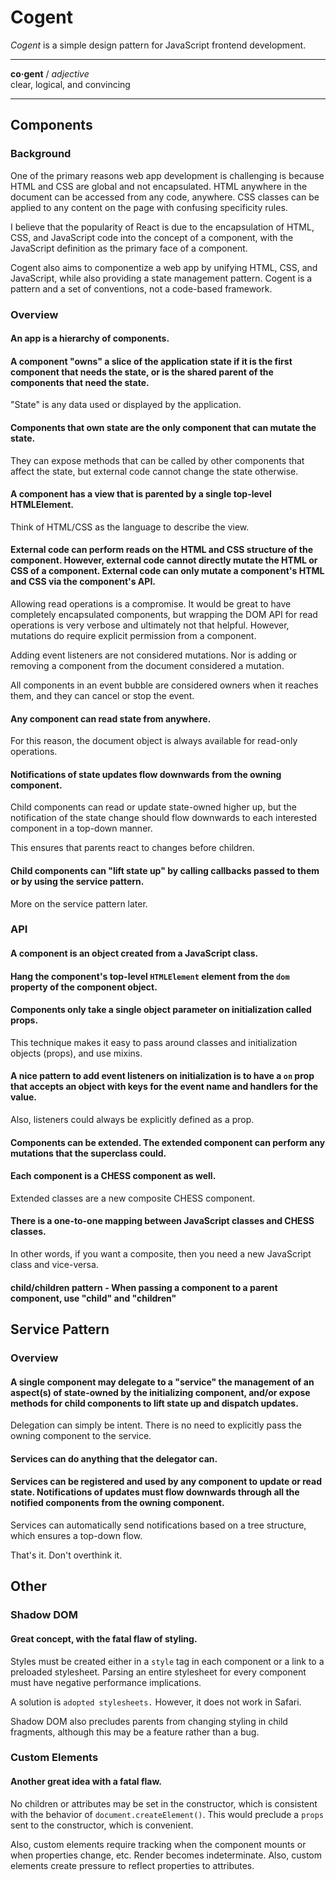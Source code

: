 # Cogent <!-- omit in toc -->

_Cogent_ is a simple design pattern for JavaScript frontend development.

---

**co·gent** / _adjective_<br>
clear, logical, and convincing

---

## Components

### Background

One of the primary reasons web app development is challenging is because HTML and CSS are global and not encapsulated. HTML anywhere in the document can be accessed from any code, anywhere. CSS classes can be applied to any content on the page with confusing specificity rules.

I believe that the popularity of React is due to the encapsulation of HTML, CSS, and JavaScript code into the concept of a component, with the JavaScript definition as the primary face of a component.

Cogent also aims to componentize a web app by unifying HTML, CSS, and JavaScript, while also providing a state management pattern. Cogent is a pattern and a set of conventions, not a code-based framework.

### Overview

#### An app is a hierarchy of components.

#### A component "owns" a slice of the application state if it is the first component that needs the state, or is the shared parent of the components that need the state.

"State" is any data used or displayed by the application.

#### Components that own state are the only component that can mutate the state.

They can expose methods that can be called by other components that affect the state, but external code cannot change the state otherwise.

#### A component has a view that is parented by a single top-level HTMLElement.

Think of HTML/CSS as the language to describe the view.

#### External code can perform reads on the HTML and CSS structure of the component. However, external code cannot directly mutate the HTML or CSS of a component. External code can only mutate a component's HTML and CSS via the component's API.

Allowing read operations is a compromise. It would be great to have completely encapsulated components, but wrapping the DOM API for read operations is very verbose and ultimately not that helpful. However, mutations do require explicit permission from a component.

Adding event listeners are not considered mutations. Nor is adding or removing a component from the document considered a mutation.

All components in an event bubble are considered owners when it reaches them, and they can cancel or stop the event.

#### Any component can read state from anywhere.

For this reason, the document object is always available for read-only operations.

#### Notifications of state updates flow downwards from the owning component.

Child components can read or update state-owned higher up, but the notification of the state change should flow downwards to each interested component in a top-down manner.

This ensures that parents react to changes before children.

#### Child components can "lift state up" by calling callbacks passed to them or by using the service pattern.

More on the service pattern later.

### API

#### A component is an object created from a JavaScript class.

#### Hang the component's top-level `HTMLElement` element from the `dom` property of the component object.

#### Components only take a single object parameter on initialization called props.

This technique makes it easy to pass around classes and initialization objects (props), and use mixins.

#### A nice pattern to add event listeners on initialization is to have a `on` prop that accepts an object with keys for the event name and handlers for the value.

Also, listeners could always be explicitly defined as a prop.

#### Components can be extended. The extended component can perform any mutations that the superclass could.

#### Each component is a CHESS component as well.

Extended classes are a new composite CHESS component.

#### There is a one-to-one mapping between JavaScript classes and CHESS classes.

In other words, if you want a composite, then you need a new JavaScript class and vice-versa.

#### child/children pattern - When passing a component to a parent component, use "child" and "children"

## Service Pattern

### Overview

#### A single component may delegate to a "service" the management of an aspect(s) of state-owned by the initializing component, and/or expose methods for child components to lift state up and dispatch updates.

Delegation can simply be intent. There is no need to explicitly pass the owning component to the service.

#### Services can do anything that the delegator can.

#### Services can be registered and used by any component to update or read state. Notifications of updates must flow downwards through all the notified components from the owning component.

Services can automatically send notifications based on a tree structure, which ensures a top-down flow.

That's it. Don't overthink it.

## Other

### Shadow DOM

#### Great concept, with the fatal flaw of styling.

Styles must be created either in a `style` tag in each component or a link to a preloaded stylesheet. Parsing an entire stylesheet for every component must have negative performance implications.

A solution is `adopted stylesheets.` However, it does not work in Safari.

Shadow DOM also precludes parents from changing styling in child fragments, although this may be a feature rather than a bug.

### Custom Elements

#### Another great idea with a fatal flaw.

No children or attributes may be set in the constructor, which is consistent with the behavior of `document.createElement()`. This would preclude a `props` sent to the constructor, which is convenient.

Also, custom elements require tracking when the component mounts or when properties change, etc. Render becomes indeterminate. Also, custom elements create pressure to reflect properties to attributes.
